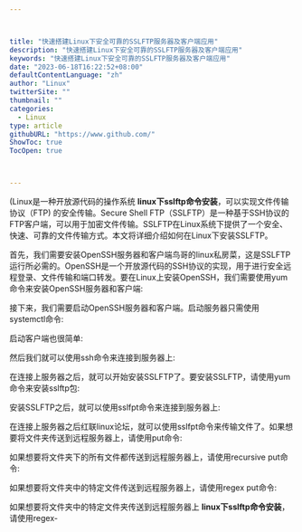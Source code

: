 ```yaml
---



title: "快速搭建Linux下安全可靠的SSLFTP服务器及客户端应用"
description: "快速搭建Linux下安全可靠的SSLFTP服务器及客户端应用"
keywords: "快速搭建Linux下安全可靠的SSLFTP服务器及客户端应用"
date: "2023-06-18T16:22:52+08:00"
defaultContentLanguage: "zh"
author: "Linux"
twitterSite: ""
thumbnail: ""
categories:
  - Linux
type: article
githubURL: "https://www.github.com/"
ShowToc: true
TocOpen: true



---
```


(Linux是一种开放源代码的操作系统 **linux下sslftp命令安装**，可以实现文件传输协议（FTP) 的安全传输。Secure Shell FTP（SSLFTP）是一种基于SSH协议的FTP客户端，可以用于加密文件传输。SSLFTP在Linux系统下提供了一个安全、快速、可靠的文件传输方式。本文将详细介绍如何在Linux下安装SSLFTP。

首先，我们需要安装OpenSSH服务器和客户端鸟哥的linux私房菜，这是SSLFTP运行所必需的。OpenSSH是一个开放源代码的SSH协议的实现，用于进行安全远程登录、文件传输和端口转发。要在Linux上安装OpenSSH，我们需要使用yum命令来安装OpenSSH服务器和客户端:

接下来，我们需要启动OpenSSH服务器和客户端。启动服务器只需使用systemctl命令:

启动客户端也很简单:

然后我们就可以使用ssh命令来连接到服务器上:

在连接上服务器之后，就可以开始安装SSLFTP了。要安装SSLFTP，请使用yum命令来安装sslftp包:

安装SSLFTP之后，就可以使用sslfpt命令来连接到服务器上:

在连接上服务器之后红联linux论坛，就可以使用sslfpt命令来传输文件了。如果想要将文件夹传送到远程服务器上，请使用put命令:

如果想要将文件夹下的所有文件都传送到远程服务器上，请使用recursive put命令:

如果想要将文件夹中的特定文件传送到远程服务器上，请使用regex put命令:

如果想要将文件夹中的特定文件夹传送到远程服务器上 **linux下sslftp命令安装**，请使用regex-